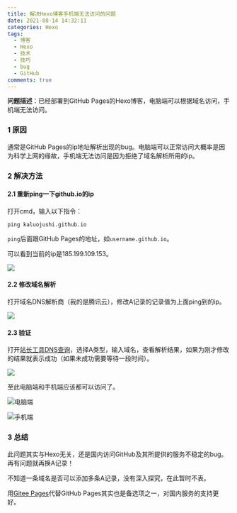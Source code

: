 ```yaml
---
title: 解决Hexo博客手机端无法访问的问题
date: 2021-08-14 14:32:11
categories: Hexo
tags:
  - 博客
  - Hexo
  - 技术
  - 技巧
  - bug
  - GitHub
comments: true
---
```


**问题描述**：已经部署到GitHub Pages的Hexo博客，电脑端可以根据域名访问，手机端无法访问。

<!--more-->

### 1 原因

通常是GitHub Pages的ip地址解析出现的bug。电脑端可以正常访问大概率是因为科学上网的缘故，手机端无法访问是因为拒绝了域名解析所用的ip。

### 2 解决方法

#### 2.1 重新ping一下github.io的ip

打开cmd，输入以下指令：

```shell
ping kaluojushi.github.io
```

`ping`后面跟GitHub Pages的地址，如`username.github.io`。

可以看到当前的ip是185.199.109.153。

![](https://cdn.jsdelivr.net/gh/kaluojushi/Corecabin-Picbed/img/20210814-01.png)

#### 2.2 修改域名解析

打开域名DNS解析商（我的是腾讯云），修改A记录的记录值为上面ping到的ip。

![](https://cdn.jsdelivr.net/gh/kaluojushi/Corecabin-Picbed/img/20210814-02.png)

#### 2.3 验证

打开[站长工具DNS查询](http://tool.chinaz.com/dns/)，选择A类型，输入域名，查看解析结果，如果为刚才修改的结果就表示成功（如果未成功需要等待一段时间）。

![](https://cdn.jsdelivr.net/gh/kaluojushi/Corecabin-Picbed/img/20210814-03.png)

至此电脑端和手机端应该都可以访问了。

![电脑端](https://cdn.jsdelivr.net/gh/kaluojushi/Corecabin-Picbed/img/20210814-04.png)

![手机端](https://cdn.jsdelivr.net/gh/kaluojushi/Corecabin-Picbed/img/20210814-05.png)

### 3 总结

此问题其实与Hexo无关，还是国内访问GitHub及其所提供的服务不稳定的bug。再有问题就再换A记录！

不知道一条域名是否可以添加多条A记录，没有深入探究，在此暂时不表。

用[Gitee Pages](https://gitee.com/help/articles/4136)代替GitHub Pages其实也是备选项之一，对国内服务的支持更好。
